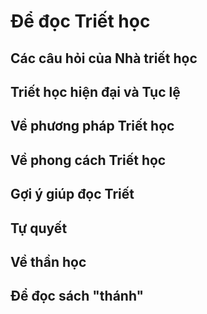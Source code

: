 
# Để đọc Triết học

## Các câu hỏi của Nhà triết học

## Triết học hiện đại và Tục lệ

## Về phương pháp Triết học

## Về phong cách Triết học

## Gợi ý giúp đọc Triết

## Tự quyết

## Về thần học

## Để đọc sách "thánh"
